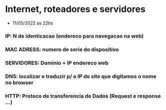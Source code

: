 # Internet, roteadores e servidores

  - 11/05/2022 as 22hs

  ### IP: N de identicacao (endereco para navegacao na web)
  ### MAC ADRESS: numero de serie do dispositivo
  ### SERVIDORES: Dominio + IP endereco web
  ### DNS: localizar e traduzir p/ o IP do site que digitamos o nome no browser
  ### HTTP: Protoco de transferencia de Dados (Request e response ...)

